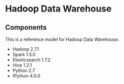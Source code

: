 Hadoop Data Warehouse
====================

Components
----------
This is a reference model for Hadoop Data Warehouse.

* Hadoop 2.7.1
* Spark 1.5.0
* Elasticsearch 1.7.2
* Hive 1.2.1
* Python 2.7
* IPython 4.0.0
